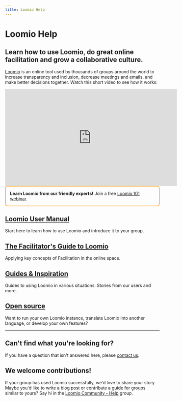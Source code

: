 ```yaml
---
title: Loomio Help
---
```


# Loomio Help

## Learn how to use Loomio, do great online facilitation and grow a collaborative culture.

[Loomio](https://www.loomio.org) is an online tool used by thousands of groups around the world to increase transparency and inclusion, decrease meetings and emails, and make better decisions together. Watch this short video to see how it works:

<iframe width="560" height="315" src="https://www.youtube-nocookie.com/embed/JMda6WYx9jM?controls=0" frameborder="0" allow="accelerometer; autoplay; encrypted-media; gyroscope; picture-in-picture" allowfullscreen></iframe>

<div style="border: 2px solid #FFA726; border-radius: 8px; padding: 1em">
<b>Learn Loomio from our friendly experts!</b> Join a free <a href="https://www.eventbrite.com/e/loomio-101-webinar-registration-52826513524">Loomio 101 webinar</a>.</div>


## [Loomio User Manual](user_manual)
Start here to learn how to use Loomio and introduce it to your group.

## [The Facilitator's Guide to Loomio](facilitators_guide)
Applying key concepts of Facilitation in the online space.

## [Guides & Inspiration](blog_links)
Guides to using Loomio in various situations. Stories from our users and more.

## [Open source](dev_manual)
Want to run your own Loomio instance, translate Loomio into another language, or develop your own features?

***

## Can't find what you're looking for?

If you have a question that isn't answered here, please [contact us](https://www.loomio.org/contact).

## We welcome contributions!

If your group has used Loomio successfully, we'd love to share your story. Maybe you'd like to write a blog post or contribute a guide for groups similar to yours? Say hi in the [Loomio Community - Help](https://www.loomio.org/g/gEn4xSLw/loomio-community-help) group.
